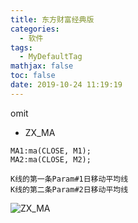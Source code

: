 ```yaml
---
title: 东方财富经典版
categories:
  - 软件
tags:
  - MyDefaultTag
mathjax: false
toc: false
date: 2019-10-24 11:19:19
---
```

omit
<!--more-->

* ZX_MA
```
MA1:ma(CLOSE, M1);
MA2:ma(CLOSE, M2);

K线的第一条Param#1日移动平均线
K线的第二条Param#2日移动平均线
```
![ZX_MA](ZX_MA.png)  
